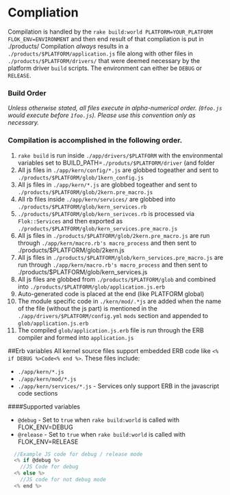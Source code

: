 # Compliation

Compilation is handled by the `rake build:world PLATFORM=YOUR_PLATFORM FLOK_ENV=ENVIRONMENT` and then end result of that compliation is put in ./products/
Compilation *always* results in a `./products/$PLATFORM/application.js` file along with other files in `./products/$PLATFORM/drivers/` that
were deemed necessary by the platform driver `build` scripts. The environment can either be `DEBUG` or `RELEASE`.

### Build Order
*Unless otherwise stated, all files execute in alpha-numerical order. (`0foo.js` would execute before `1foo.js`).  Please use this convention only
as necessary.*

### Compilation is accomplished in the following order.

 1. `rake build` is run inside `./app/drivers/$PLATFORM` with the environmental variables set to BUILD_PATH=`./produts/$PLATFORM/driver` (and folder
 2. All js files in `./app/kern/config/*.js` are globbed togeather and sent to `./products/$PLATFORM/glob/1kern_config.js`
 3. All js files in `./app/kern/*.js` are globbed togeather and sent to `./products/$PLATFORM/glob/2kern.pre_macro.js`
 4. All rb files inside `./app/kern/services/` are globbed into `./products/$PLATFORM/glob/kern_services.rb`
 5. `./products/$PLATFORM/glob/kern_serivces.rb` is processed via `Flok::Services` and then exported as `./products/$PLATFORM/glob/kern_services.pre_macro.js`
 6. All js files in `./products/$PLATFORM/glob/2kern.pre_macro.js` are run through `./app/kern/macro.rb's macro_process` and then sent to ./products/$PLATFORM/glob/2kern.js
 7. All js files in `./products/$PLATFORM/glob/kern_services.pre_macro.js` are run through `./app/kern/macro.rb's macro_process` and then sent to ./products/$PLATFORM/glob/kern_services.js
 8. All js files are globbed from `./products/$PLATFORM/glob` and combined into `./products/$PLATFORM/glob/application.js.erb`
 9. Auto-generated code is placed at the end (like PLATFORM global)
 10. The module specific code in `./kern/mod/.*js` are added when the name of the file (without the js part) is mentioned in the `./app/drivers/$PLATFORM/config.yml` `mods` section and appended to `glob/application.js.erb`
 11. The compiled `glob/application.js.erb` file is run through the ERB compiler and formed into `application.js`

##Erb variables
All kernel source files support embedded ERB code like `<% if DEBUG %>Code<% end %>`. These files include:
  * `./app/kern/*.js`
  * `./app/kern/mod/*.js`
  * `./app/kern/services/*.js` - Services only support ERB in the javascript code sections

####Supported variables
  * `@debug` - Set to `true` when `rake build:world` is called with FLOK_ENV=DEBUG
  * `@release` - Set to `true` when `rake build:world` is called with FLOK_ENV=RELEASE

```js
  //Example JS code for debug / release mode
  <% if @debug %>
    //JS Code for debug
  <% else %>
    //JS code for not debug mode
  <% end %>
```
